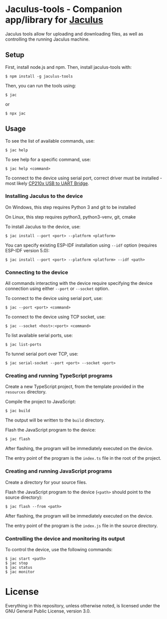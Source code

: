 # Jaculus-tools - Companion app/library for [Jaculus](https://github.com/cubicap/Jaculus)

Jaculus tools allow for uploading and downloading files, as well as controlling the
running Jaculus machine.

## Setup

First, install node.js and npm. Then, install jaculus-tools with:

    $ npm install -g jaculus-tools

Then, you can run the tools using:

    $ jac

or

    $ npx jac

## Usage

To see the list of available commands, use:

    $ jac help

To see help for a specific command, use:

    $ jac help <command>

To connect to the device using serial port, correct driver must be installed - most likely [CP210x USB to UART Bridge](https://www.silabs.com/developers/usb-to-uart-bridge-vcp-drivers).

### Installing Jaculus to the device

On Windows, this step requires Python 3 and git to be installed

On Linux, this step requires python3, python3-venv, git, cmake

To install Jaculus to the device, use:

    $ jac install --port <port> --platform <platform>

You can specify existing ESP-IDF installation using `--idf` option (requires ESP-IDF version 5.0):

    $ jac install --port <port> --platform <platform> --idf <path>

### Connecting to the device

All commands interacting with the device require specifying the device connection using either `--port` or `--socket` option.

To connect to the device using serial port, use:

    $ jac --port <port> <command>

To connect to the device using TCP socket, use:

    $ jac --socket <host>:<port> <command>

To list available serial ports, use:

    $ jac list-ports

To tunnel serial port over TCP, use:

    $ jac serial-socket --port <port> --socket <port>

### Creating and running TypeScript programs

Create a new TypeScript project, from the template provided in the `resources` directory.

Compile the project to JavaScript:

    $ jac build

The output will be written to the `build` directory.

Flash the JavaScript program to the device:

    $ jac flash

After flashing, the program will be immediately executed on the device.

The entry point of the program is the `index.ts` file in the root of the project.

### Creating and running JavaScript programs

Create a directory for your source files.

Flash the JavaScript program to the device (`<path>` should point to the source directory):

    $ jac flash --from <path>

After flashing, the program will be immediately executed on the device.

The entry point of the program is the `index.js` file in the source directory.

### Controlling the device and monitoring its output

To control the device, use the following commands:

    $ jac start <path>
    $ jac stop
    $ jac status
    $ jac monitor

# License

Everything in this repository, unless otherwise noted, is licensed under the
GNU General Public License, version 3.0.
